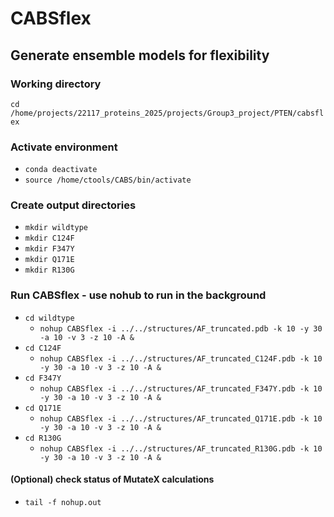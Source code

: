 # CABSflex

## Generate ensemble models for flexibility

### Working directory
`cd /home/projects/22117_proteins_2025/projects/Group3_project/PTEN/cabsflex`

### Activate environment
- `conda deactivate`
- `source /home/ctools/CABS/bin/activate`

### Create output directories
- `mkdir wildtype`
- `mkdir C124F`
- `mkdir F347Y`
- `mkdir Q171E`
- `mkdir R130G`

### Run CABSflex  - use nohub to run in the background
- `cd wildtype`
    - `nohup CABSflex -i ../../structures/AF_truncated.pdb -k 10 -y 30 -a 10 -v 3 -z 10 -A &`
- `cd C124F`
   - `nohup CABSflex -i ../../structures/AF_truncated_C124F.pdb -k 10 -y 30 -a 10 -v 3 -z 10 -A &`
- `cd F347Y`
   - `nohup CABSflex -i ../../structures/AF_truncated_F347Y.pdb -k 10 -y 30 -a 10 -v 3 -z 10 -A &`
- `cd Q171E`
   - `nohup CABSflex -i ../../structures/AF_truncated_Q171E.pdb -k 10 -y 30 -a 10 -v 3 -z 10 -A &`
- `cd R130G`
   - `nohup CABSflex -i ../../structures/AF_truncated_R130G.pdb -k 10 -y 30 -a 10 -v 3 -z 10 -A &`

#### (Optional) check status of MutateX calculations
- `tail -f nohup.out`
